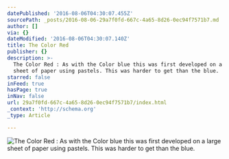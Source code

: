 ```yaml
---
datePublished: '2016-08-06T04:30:07.455Z'
sourcePath: _posts/2016-08-06-29a7f0fd-667c-4a65-8d26-0ec94f7571b7.md
author: []
via: {}
dateModified: '2016-08-06T04:30:07.140Z'
title: The Color Red
publisher: {}
description: >-
  The Color Red : As with the Color blue this was first developed on a large
  sheet of paper using pastels. This was harder to get than the blue.
starred: false
inFeed: true
hasPage: true
inNav: false
url: 29a7f0fd-667c-4a65-8d26-0ec94f7571b7/index.html
_context: 'http://schema.org'
_type: Article

---
```

![The Color Red : As with the Color blue this was first developed on a large sheet of paper using pastels. This was harder to get than the blue.](https://the-grid-user-content.s3-us-west-2.amazonaws.com/5503ba8a-ccdd-420c-94aa-594a48625774.jpg)